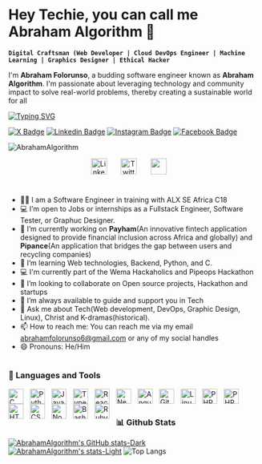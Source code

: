 # Hey Techie, you can call me Abraham Algorithm 👋


**`Digital Craftsman (Web Developer | Cloud DevOps Engineer | Machine Learning | Graphics Designer | Ethical Hacker`**

I'm **Abraham Folorunso**, a budding software engineer known as **Abraham Algorithm**. I'm passionate about leveraging technology and community impact to solve real-world problems, thereby creating a sustainable world for all

[![Typing SVG](https://readme-typing-svg.demolab.com?font=Fira+code&pause=1000&random=false&width=435&lines=Software+Engineer+%26+Graphics+designer)](https://git.io/typing-svg)

<!-- The social media sections area -->
[![X Badge](https://img.shields.io/badge/AbrahamAlgorith?style=flat&labelColor=1ca0f1&logo=x&logoColor=white)](https://twitter.com/AbrahamAlgorith) [![Linkedin Badge](https://img.shields.io/badge/folorunso-abraham-939a9b236?style=flat&labelColor=0e76a8&logo=linkedin&logoColor=white)](https://www.linkedin.com/in/folorunso-abraham-939a9b236) [![Instagram Badge](https://img.shields.io/badge/abrahamalgorithm?igsh=NzlydTYwMjlhODUx?style=flat&labelColor=e84393&logo=instagram&logoColor=white)](https://www.instagram.com/abrahamalgorithm?igsh=NzlydTYwMjlhODUx) [![Facebook Badge](https://img.shields.io/badge/folorunso.abraham.5?style=flat&labelColor=3b5998&logo=facebook&logoColor=white)](https://www.facebook.com/folorunso.abraham.5)

<img src="https://komarev.com/ghpvc/?username=AbrahamAlgorithm&label=Profile%20views&color=6805D3&style=flat" alt="AbrahamAlgorithm" />

<p align="center">
  <a href="https://www.linkedin.com/in/fasakin-henry/"><img width="32px" alt="LinkedIn" title="LinkedIn" src="https://i.imgur.com/yRpa1dQ.png"/></a>
  &#8287;&#8287;&#8287;&#8287;&#8287;
  <a href="https://twitter.com/henqsoft"><img width="32px" alt="Twitter" title="Twitter" src="https://i.imgur.com/AixJgnm.png"/></a>
  &#8287;&#8287;&#8287;&#8287;&#8287;
  <a href="https://discordapp.com/users/1149504042922430534" alt="Discord" title="Fasakin Henry's Discord Server"><img width="32px" src="https://i.imgur.com/OViZO8J.png"/></a>
  &#8287;&#8287;&#8287;&#8287;&#8287;
</p>

#

- 👨‍💻 I am a Software Engineer in training with ALX SE Africa C18
- 💻 I’m open to Jobs or internships as a Fullstack Engineer, Software Tester, or Graphuc Designer.
- 🔭 I’m currently working on **Payham**(An innovative fintech application designed to provide financial inclusion across Africa and globally) and **Pipance**(An application that bridges the gap between users and recycling companies)
- 🌱 I’m learning Web technologies, Backend, Python, and C.
- 💻 I'm currently part of the Wema Hackaholics and Pipeops Hackathon
- 👯 I’m looking to collaborate on Open source projects, Hackathon and startups
- 🤔 I’m always available to guide and support you in Tech
- 💬 Ask me about Tech(Web development, DevOps, Graphic Design, Linux), Christ and K-dramas(historical).
- 📫 How to reach me: You can reach me via my email abrahamfolorunso6@gmail.com or any of my social handles
- 😄 Pronouns: He/Him

#

### 🧰 Languages and Tools

<img align="left" alt="C" width="30px" style="padding-right:10px;" src="https://cdn.jsdelivr.net/gh/devicons/devicon/icons/c/c-original.svg"/>
<img align="left" alt="Python" width="30px" style="padding-right:10px;" src="https://cdn.jsdelivr.net/gh/devicons/devicon/icons/python/python-plain.svg" />
<img align="left" alt="JavaScript" width="30px" style="padding-right:10px;" src="https://cdn.jsdelivr.net/gh/devicons/devicon/icons/javascript/javascript-plain.svg" />
<img align="left" alt="TypeScript" width="30px" style="padding-right:10px;" src="https://cdn.jsdelivr.net/gh/devicons/devicon/icons/typescript/typescript-plain.svg" />
<img align="left" alt="React" width="30px" style="padding-right:10px;" src="https://cdn.jsdelivr.net/gh/devicons/devicon/icons/react/react-original.svg" />
<img align="left" alt="NextJS" width="30px" style="padding-right:10px;" src="https://cdn.jsdelivr.net/gh/devicons/devicon/icons/nextjs/nextjs-original.svg" />
<img align="left" alt="Angular" width="30px" style="padding-right:10px;" src="https://cdn.jsdelivr.net/gh/devicons/devicon/icons/angularjs/angularjs-plain.svg" />
<img align="left" alt="Git" width="30px" style="padding-right:10px;" src="https://cdn.jsdelivr.net/gh/devicons/devicon/icons/git/git-original.svg" />
<img align="left" alt="Linux" width="30px" style="padding-right:10px;" src="https://cdn.jsdelivr.net/gh/devicons/devicon/icons/linux/linux-original.svg" />
<img align="left" alt="PHP" width="30px" style="padding-right:10px;" src="https://cdn.jsdelivr.net/gh/devicons/devicon/icons/php/php-original.svg" />
<img align="left" alt="PHP" width="30px" style="padding-right:10px;" src="https://cdn.jsdelivr.net/gh/devicons/devicon/icons/mongodb/mongodb-original.svg" />
<img align="left" alt="HTML" width="30px" style="padding-right:10px;" src="https://cdn.jsdelivr.net/gh/devicons/devicon/icons/html5/html5-plain.svg" />
<img align="left" alt="CSS" width="30px" style="padding-right:10px;" src="https://cdn.jsdelivr.net/gh/devicons/devicon/icons/css3/css3-plain.svg" />
<img align="left" alt="NodeJS" width="30px" style="padding-right:10px;" src="https://cdn.jsdelivr.net/gh/devicons/devicon/icons/nodejs/nodejs-original.svg" />
<img align="left" alt="Bash" width="30px" style="padding-right:10px;" src="https://cdn.jsdelivr.net/gh/devicons/devicon/icons/bash/bash-original.svg" />
<img align="left" alt="Ruby" width="30px" style="padding-right:10px;" src="https://cdn.jsdelivr.net/gh/devicons/devicon/icons/ruby/ruby-original.svg" />
<br />

#



### 📊 Github Stats
[![AbrahamAlgorithm's GitHub stats-Dark](https://github-readme-stats.vercel.app/api?username=AbrahamAlgorithm&show_icons=true&theme=dark#gh-dark-mode-only)](https://github.com/AbrahamAlgorithm/github-readme-stats#gh-dark-mode-only)
[![AbrahamAlgorithm's stats-Light](https://github-readme-stats.vercel.app/api?username=aAbrahamAlgorithm&show_icons=true&theme=default#gh-light-mode-only)](https://github.com/AbrahamAlgorithm/github-readme-stats#gh-light-mode-only)
![Top Langs](https://github-readme-stats.vercel.app/api/top-langs/?username=AbrahamAlgorithm&hide_border=true&text_color=87ff87&title_color=87ff87&layout=compact&theme=transparent)
<br/>
</details>
